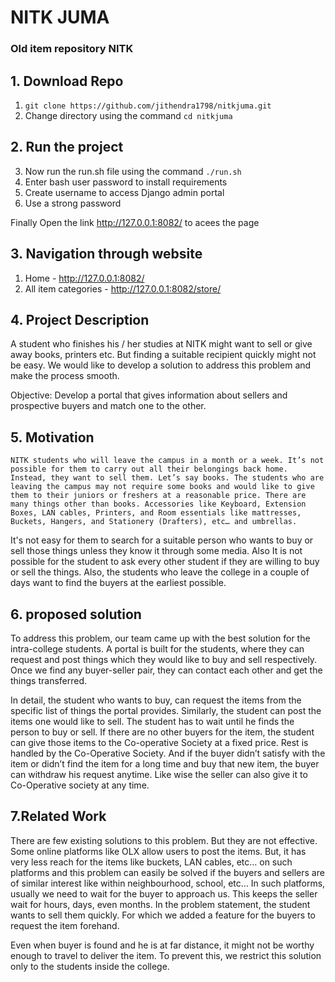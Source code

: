 # NITK JUMA
### Old item repository NITK


## 1. Download Repo
1. ```git clone https://github.com/jithendra1798/nitkjuma.git```
2. Change directory using the command ```cd nitkjuma```

## 2. Run the project
3. Now run the run.sh file using the command ```./run.sh```
4. Enter bash user password to install requirements
5. Create username to access Django admin portal
6. Use a strong password

Finally Open the link http://127.0.0.1:8082/ to acees the page

## 3. Navigation through website

1. Home - http://127.0.0.1:8082/
2. All item categories - http://127.0.0.1:8082/store/

## 4. Project Description
A student who finishes his / her studies at NITK might want to sell  or give away books, printers etc. But finding a suitable recipient quickly might not be easy. We would like to develop a solution to address this problem and make the process smooth.

Objective: Develop a portal that gives information about sellers and prospective buyers and match one to the other.

## 5. Motivation
	NITK students who will leave the campus in a month or a week. It’s not possible for them to carry out all their belongings back home. Instead, they want to sell them. Let’s say books. The students who are leaving the campus may not require some books and would like to give them to their juniors or freshers at a reasonable price. There are many things other than books. Accessories like Keyboard, Extension Boxes, LAN cables, Printers, and Room essentials like mattresses, Buckets, Hangers, and Stationery (Drafters), etc… and umbrellas.
  
It's not easy for them to search for a suitable person who wants to buy or sell  those things unless they know it through some media. Also It is not possible for the student to ask every other student if they are willing to buy or sell the things. Also, the students who leave the college in a couple of days want to find the buyers at the earliest possible.

## 6. proposed solution
To address this problem, our team came up with the best solution for the intra-college students. A portal is built for the students, where they can request and post things which they would like to buy and sell respectively. Once we find any buyer-seller pair, they can contact each other and get the things transferred. 

In detail, the student who wants to buy, can request the items from the specific list of things the portal provides. Similarly, the student can post the items one would like to sell. The student has to wait until he finds the person to buy or sell. If there are no other buyers for the item, the student can give those items to the Co-operative Society at a fixed price. Rest is handled by the Co-Operative Society. And if the buyer didn’t satisfy with the item or didn’t find the item for a long time and buy that new item, the buyer can withdraw his request anytime. Like wise the seller can also give it to Co-Operative society at any time.

## 7.Related Work
There are few existing solutions to this problem. But they are not effective. Some online platforms like OLX allow users to post the items. But, it has very less reach for the items like buckets, LAN cables, etc… on such platforms and this problem can easily be solved if the buyers and sellers are of similar interest like within neighbourhood, school, etc…
In such platforms, usually we need to wait for the buyer to approach us. This keeps the seller wait for hours, days, even months. In the problem statement, the student wants to sell them quickly. For which we added a feature for the buyers to request the item forehand. 

Even when buyer is found and he is at far distance, it might not be worthy enough to travel to deliver the item. To prevent this, we restrict this solution only to the students inside the college.

